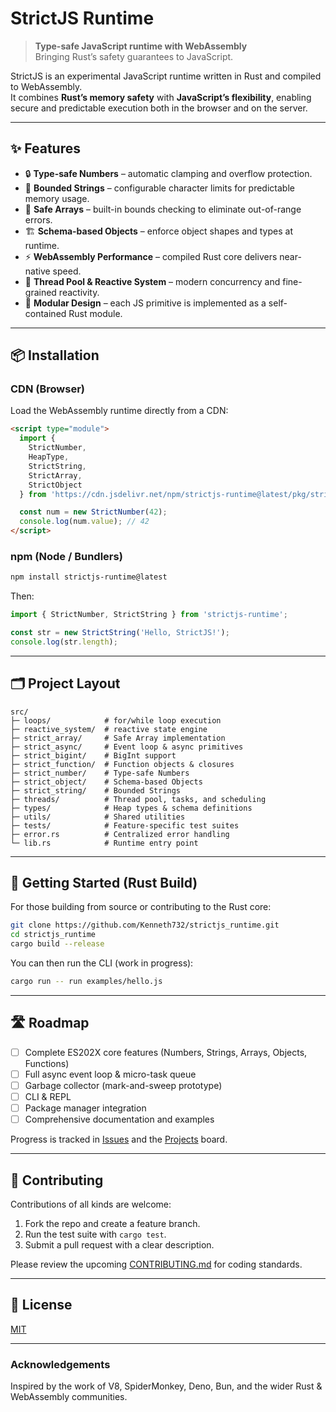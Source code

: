 # StrictJS Runtime

> **Type-safe JavaScript runtime with WebAssembly**  
> Bringing Rust’s safety guarantees to JavaScript.

StrictJS is an experimental JavaScript runtime written in Rust and compiled to WebAssembly.  
It combines **Rust’s memory safety** with **JavaScript’s flexibility**, enabling secure and predictable execution both in the browser and on the server.

---

## ✨ Features

- 🔒 **Type-safe Numbers** – automatic clamping and overflow protection.
- 📏 **Bounded Strings** – configurable character limits for predictable memory usage.
- 🧮 **Safe Arrays** – built-in bounds checking to eliminate out-of-range errors.
- 🏗️ **Schema-based Objects** – enforce object shapes and types at runtime.
- ⚡ **WebAssembly Performance** – compiled Rust core delivers near-native speed.
- 🧵 **Thread Pool & Reactive System** – modern concurrency and fine-grained reactivity.
- 🧰 **Modular Design** – each JS primitive is implemented as a self-contained Rust module.

---

## 📦 Installation

### CDN (Browser)
Load the WebAssembly runtime directly from a CDN:

```html
<script type="module">
  import {
    StrictNumber,
    HeapType,
    StrictString,
    StrictArray,
    StrictObject
  } from 'https://cdn.jsdelivr.net/npm/strictjs-runtime@latest/pkg/strictjs_runtime.js';

  const num = new StrictNumber(42);
  console.log(num.value); // 42
</script>
````

### npm (Node / Bundlers)

```bash
npm install strictjs-runtime@latest
```

Then:

```js
import { StrictNumber, StrictString } from 'strictjs-runtime';

const str = new StrictString('Hello, StrictJS!');
console.log(str.length);
```

---

## 🗂️ Project Layout

```
src/
├─ loops/            # for/while loop execution
├─ reactive_system/  # reactive state engine
├─ strict_array/     # Safe Array implementation
├─ strict_async/     # Event loop & async primitives
├─ strict_bigint/    # BigInt support
├─ strict_function/  # Function objects & closures
├─ strict_number/    # Type-safe Numbers
├─ strict_object/    # Schema-based Objects
├─ strict_string/    # Bounded Strings
├─ threads/          # Thread pool, tasks, and scheduling
├─ types/            # Heap types & schema definitions
├─ utils/            # Shared utilities
├─ tests/            # Feature-specific test suites
├─ error.rs          # Centralized error handling
└─ lib.rs            # Runtime entry point
```

---

## 🚀 Getting Started (Rust Build)

For those building from source or contributing to the Rust core:

```bash
git clone https://github.com/Kenneth732/strictjs_runtime.git
cd strictjs_runtime
cargo build --release
```

You can then run the CLI (work in progress):

```bash
cargo run -- run examples/hello.js
```

---

## 🛣️ Roadmap

* [ ] Complete ES202X core features (Numbers, Strings, Arrays, Objects, Functions)
* [ ] Full async event loop & micro-task queue
* [ ] Garbage collector (mark-and-sweep prototype)
* [ ] CLI & REPL
* [ ] Package manager integration
* [ ] Comprehensive documentation and examples

Progress is tracked in [Issues](../../issues) and the [Projects](../../projects) board.

---

## 🤝 Contributing

Contributions of all kinds are welcome:

1. Fork the repo and create a feature branch.
2. Run the test suite with `cargo test`.
3. Submit a pull request with a clear description.

Please review the upcoming [CONTRIBUTING.md](CONTRIBUTING.md) for coding standards.

---

## 📄 License

[MIT](LICENSE)

---

### Acknowledgements

Inspired by the work of V8, SpiderMonkey, Deno, Bun, and the wider Rust & WebAssembly communities.

```

